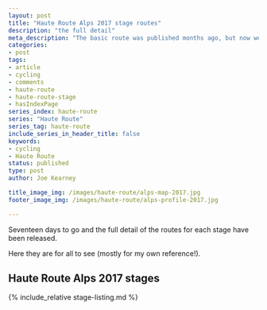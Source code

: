 ```yaml
---
layout: post
title: "Haute Route Alps 2017 stage routes"
description: "the full detail"
meta_description: "The basic route was published months ago, but now we can see the detail, including how we're doing three ascents of Alpe d'Huez"
categories:
- post
tags:
- article
- cycling
- comments
- haute-route
- haute-route-stage
- hasIndexPage
series_index: haute-route
series: "Haute Route"
series_tag: haute-route
include_series_in_header_title: false
keywords:
- cycling
- Haute Route
status: published
type: post
author: Joe Kearney

title_image_img: /images/haute-route/alps-map-2017.jpg
footer_image_img: /images/haute-route/alps-profile-2017.jpg

---
```


Seventeen days to go and the full detail of the routes for each stage have been released.

Here they are for all to see (mostly for my own reference!).

## Haute Route Alps 2017 stages

{% include_relative stage-listing.md %}
